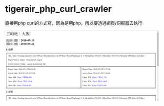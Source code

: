 # tigerair_php_curl_crawler

直接用php curl的方式寫，因為是用php，所以要透過網頁/伺服器去執行

![image](https://github.com/hohh0115/tigerair_php_curl_crawler/blob/master/%E6%93%B7%E5%8F%96.PNG)
